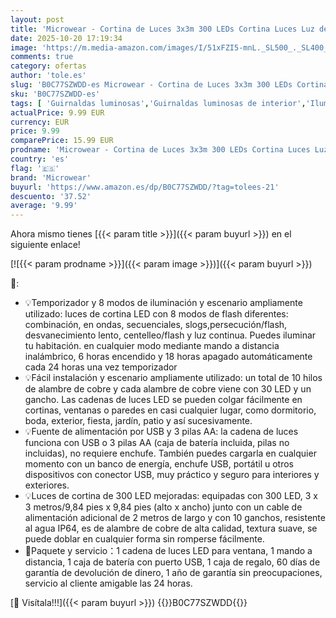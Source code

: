 ```yaml
---
layout: post
title: 'Microwear - Cortina de Luces 3x3m 300 LEDs Cortina Luces Luz de Cortina con Mando 8 Modos Alimentación por USB o pilas Impermeable Guirnaldas Luminosas Navidad para Casa Ventana Boda Fiesta Decoración Navideña'
date: 2025-10-20 17:19:34
image: 'https://m.media-amazon.com/images/I/51xFZI5-mnL._SL500_._SL400_.jpg'
comments: true
category: ofertas
author: 'tole.es'
slug: 'B0C77SZWDD-es Microwear - Cortina de Luces 3x3m 300 LEDs Cortina Luces...'
sku: 'B0C77SZWDD-es'
tags: [ 'Guirnaldas luminosas','Guirnaldas luminosas de interior','Iluminación','Iluminación de interior','Iluminación decorativa y para usos específicos de interior','microwear','navidad','🇪🇸', ]
actualPrice: 9.99 EUR
currency: EUR
price: 9.99
comparePrice: 15.99 EUR
prodname: 'Microwear - Cortina de Luces 3x3m 300 LEDs Cortina Luces Luz de Cortina con Mando 8 Modos Alimentación por USB o pilas Impermeable Guirnaldas Luminosas Navidad para Casa Ventana Boda Fiesta Decoración Navideña'
country: 'es'
flag: '🇪🇸'
brand: 'Microwear'
buyurl: 'https://www.amazon.es/dp/B0C77SZWDD/?tag=tolees-21'
descuento: '37.52'
average: '9.99'
---
```


Ahora mismo tienes [{{< param title >}}]({{< param buyurl >}}) en el siguiente enlace!

[![{{< param prodname >}}]({{< param image >}})]({{< param buyurl >}})

🔎:

- 💡Temporizador y 8 modos de iluminación y escenario ampliamente utilizado: luces de cortina LED con 8 modos de flash diferentes: combinación, en ondas, secuenciales, slogs,persecución/flash, desvanecimiento lento, centelleo/flash y luz continua. Puedes iluminar tu habitación. en cualquier modo mediante mando a distancia inalámbrico, 6 horas encendido y 18 horas apagado automáticamente cada 24 horas una vez temporizador
- 💡Fácil instalación y escenario ampliamente utilizado: un total de 10 hilos de alambre de cobre y cada alambre de cobre viene con 30 LED y un gancho. Las cadenas de luces LED se pueden colgar fácilmente en cortinas, ventanas o paredes en casi cualquier lugar, como dormitorio, boda, exterior, fiesta, jardín, patio y así sucesivamente.
- 💡Fuente de alimentación por USB y 3 pilas AA: la cadena de luces funciona con USB o 3 pilas AA (caja de batería incluida, pilas no incluidas), no requiere enchufe. También puedes cargarla en cualquier momento con un banco de energía, enchufe USB, portátil u otros dispositivos con conector USB, muy práctico y seguro para interiores y exteriores.
- 💡Luces de cortina de 300 LED mejoradas: equipadas con 300 LED, 3 x 3 metros/9,84 pies x 9,84 pies (alto x ancho) junto con un cable de alimentación adicional de 2 metros de largo y con 10 ganchos, resistente al agua IP64, es de alambre de cobre de alta calidad, textura suave, se puede doblar en cualquier forma sin romperse fácilmente.
- 🎁Paquete y servicio：1 cadena de luces LED para ventana, 1 mando a distancia, 1 caja de batería con puerto USB, 1 caja de regalo, 60 días de garantía de devolución de dinero, 1 año de garantía sin preocupaciones, servicio al cliente amigable las 24 horas.

[🛒 Visítala!!!]({{< param buyurl >}})
{{<world>}}B0C77SZWDD{{</world>}}
